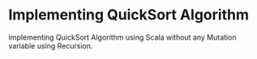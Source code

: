 # Implementing QuickSort Algorithm 

Implementing QuickSort Algorithm using Scala without any Mutation variable using Recursion.

